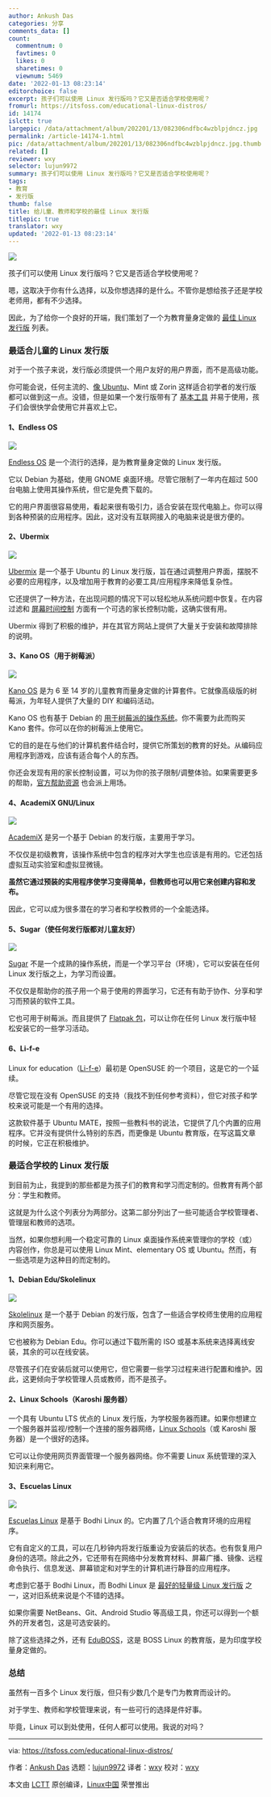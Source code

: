 ```yaml
---
author: Ankush Das
categories: 分享
comments_data: []
count:
  commentnum: 0
  favtimes: 0
  likes: 0
  sharetimes: 0
  viewnum: 5469
date: '2022-01-13 08:23:14'
editorchoice: false
excerpt: 孩子们可以使用 Linux 发行版吗？它又是否适合学校使用呢？
fromurl: https://itsfoss.com/educational-linux-distros/
id: 14174
islctt: true
largepic: /data/attachment/album/202201/13/082306ndfbc4wzblpjdncz.jpg
permalink: /article-14174-1.html
pic: /data/attachment/album/202201/13/082306ndfbc4wzblpjdncz.jpg.thumb.jpg
related: []
reviewer: wxy
selector: lujun9972
summary: 孩子们可以使用 Linux 发行版吗？它又是否适合学校使用呢？
tags:
- 教育
- 发行版
thumb: false
title: 给儿童、教师和学校的最佳 Linux 发行版
titlepic: true
translator: wxy
updated: '2022-01-13 08:23:14'
---
```


![](/data/attachment/album/202201/13/082306ndfbc4wzblpjdncz.jpg)


孩子们可以使用 Linux 发行版吗？它又是否适合学校使用呢？


嗯，这取决于你有什么选择，以及你想选择的是什么。不管你是想给孩子还是学校老师用，都有不少选择。


因此，为了给你一个良好的开端，我们策划了一个为教育量身定做的 [最佳 Linux 发行版](https://itsfoss.com/best-linux-distributions/) 列表。


### 最适合儿童的 Linux 发行版


对于一个孩子来说，发行版必须提供一个用户友好的用户界面，而不是高级功能。


你可能会说，任何主流的、[像 Ubuntu](https://itsfoss.com/best-linux-beginners/)、Mint 或 Zorin 这样适合初学者的发行版都可以做到这一点。没错，但是如果一个发行版带有了 [基本工具](https://itsfoss.com/essential-linux-applications/) 并易于使用，孩子们会很快学会使用它并喜欢上它。


#### 1、Endless OS


![](/data/attachment/album/202201/13/082316c383ccmdvb5h35b8.png)


[Endless OS](https://endlessos.com/home/) 是一个流行的选择，是为教育量身定做的 Linux 发行版。


它以 Debian 为基础，使用 GNOME 桌面环境。尽管它限制了一年内在超过 500 台电脑上使用其操作系统，但它是免费下载的。


它的用户界面很容易使用，看起来很有吸引力，适合安装在现代电脑上。你可以得到各种预装的应用程序。因此，这对没有互联网接入的电脑来说是很方便的。


#### 2、Ubermix


![](/data/attachment/album/202201/13/082319vkpqj4okww2qf4f4.png)


[Ubermix](https://ubermix.org/download.html) 是一个基于 Ubuntu 的 Linux 发行版，旨在通过调整用户界面，摆脱不必要的应用程序，以及增加用于教育的必要工具/应用程序来降低复杂性。


它还提供了一种方法，在出现问题的情况下可以轻松地从系统问题中恢复。在内容过滤和 [屏幕时间控制](https://itsfoss.com/activitywatch/) 方面有一个可选的家长控制功能，这确实很有用。


Ubermix 得到了积极的维护，并在其官方网站上提供了大量关于安装和故障排除的说明。


#### 3、Kano OS（用于树莓派）


![](/data/attachment/album/202201/13/082320qi1uy6i66yk4yn63.png)


[Kano OS](https://kano.me/row/downloadable) 是为 6 至 14 岁的儿童教育而量身定做的计算套件。它就像高级版的树莓派，为年轻人提供了大量的 DIY 和编码活动。


Kano OS 也有基于 Debian 的 [用于树莓派的操作系统](https://itsfoss.com/raspberry-pi-os/)。你不需要为此而购买 Kano 套件。你可以在你的树莓派上使用它。


它的目的是在与他们的计算机套件结合时，提供它所策划的教育的好处。从编码应用程序到游戏，应该有适合每个人的东西。


你还会发现有用的家长控制设置，可以为你的孩子限制/调整体验。如果需要更多的帮助，[官方帮助资源](https://help.kano.me/hc/en-us/sections/360001083699-Kano-OS) 也会派上用场。


#### 4、AcademiX GNU/Linux


![](/data/attachment/album/202201/13/082322exbbddugqgbaxjab.png)


[AcademiX](https://academixproject.com/en/home/) 是另一个基于 Debian 的发行版，主要用于学习。


不仅仅是初级教育，该操作系统中包含的程序对大学生也应该是有用的。它还包括虚拟互动实验室和虚拟显微镜。


**虽然它通过预装的实用程序使学习变得简单，但教师也可以用它来创建内容和发布。**


因此，它可以成为很多潜在的学习者和学校教师的一个全能选择。


#### 5、Sugar（使任何发行版都对儿童友好）


![](/data/attachment/album/202201/13/082324coxeyoy6o6fyay6i.jpg)


[Sugar](https://www.sugarlabs.org) 不是一个成熟的操作系统，而是一个学习平台（环境），它可以安装在任何 Linux 发行版之上，为学习而设置。


不仅仅是帮助你的孩子用一个易于使用的界面学习，它还有有助于协作、分享和学习而预装的软件工具。


它也可用于树莓派。而且提供了 [Flatpak 包](https://itsfoss.com/what-is-flatpak/)，可以让你在任何 Linux 发行版中轻松安装它的一些学习活动。


#### 6、Li-f-e


Linux for education（[Li-f-e](https://sourceforge.net/projects/cyberorg-home/files/Li-f-e/)）最初是 OpenSUSE 的一个项目，这是它的一个延续。


尽管它现在没有 OpenSUSE 的支持（我找不到任何参考资料），但它对孩子和学校来说可能是一个有用的选择。


这款软件基于 Ubuntu MATE，按照一些教科书的说法，它提供了几个内置的应用程序。它并没有提供什么特别的东西，而更像是 Ubuntu 教育版，在写这篇文章的时候，它正在积极维护。


### 最适合学校的 Linux 发行版


到目前为止，我提到的那些都是为孩子们的教育和学习而定制的。但教育有两个部分：学生和教师。


这就是为什么这个列表分为两部分。这第二部分列出了一些可能适合学校管理者、管理层和教师的选项。


当然，如果你想利用一个稳定可靠的 Linux 桌面操作系统来管理你的学校（或）内容创作，你总是可以使用 Linux Mint、elementary OS 或 Ubuntu。然而，有一些选项是为这种目的而定制的。


#### 1、Debian Edu/Skolelinux


![](/data/attachment/album/202201/13/082325keej2700ysc07cx5.png)


[Skolelinux](http://www.skolelinux.org) 是一个基于 Debian 的发行版，包含了一些适合学校师生使用的应用程序和网页服务。


它也被称为 Debian Edu。你可以通过下载所需的 ISO 或基本系统来选择离线安装，其余的可以在线安装。


尽管孩子们在安装后就可以使用它，但它需要一些学习过程来进行配置和维护。因此，这更倾向于学校管理人员或教师，而不是孩子。


#### 2、Linux Schools（Karoshi 服务器）


一个具有 Ubuntu LTS 优点的 Linux 发行版，为学校服务器而建。如果你想建立一个服务器并监视/控制一个连接的服务器网络，[Linux Schools](https://www.linuxschools.com/forum/index-main.php)（或 Karoshi 服务器）是一个很好的选择。


它可以让你使用网页界面管理一个服务器网络。你不需要 Linux 系统管理的深入知识来利用它。


#### 3、Escuelas Linux


![](/data/attachment/album/202201/13/082327h3w9j95o3wokzzk3.jpg)


[Escuelas Linux](https://escuelaslinux.sourceforge.io/english/index.html) 是基于 Bodhi Linux 的。它内置了几个适合教育环境的应用程序。


它有自定义的工具，可以在几秒钟内将发行版重设为安装后的状态。也有恢复用户身份的选项。除此之外，它还带有在网络中分发教育材料、屏幕广播、镜像、远程命令执行、信息发送、屏幕锁定和对学生的计算机进行静音的应用程序。


考虑到它基于 Bodhi Linux，而 Bodhi Linux 是 [最好的轻量级 Linux 发行版](https://itsfoss.com/lightweight-linux-beginners/) 之一，这对旧系统来说是个不错的选择。


如果你需要 NetBeans、Git、Android Studio 等高级工具，你还可以得到一个额外的开发者包，这是可选安装的。


除了这些选择之外，还有 [EduBOSS](https://bosslinux.in/eduboss)，这是 BOSS Linux 的教育版，是为印度学校量身定做的。


### 总结


虽然有一百多个 Linux 发行版，但只有少数几个是专门为教育而设计的。


对于学生、教师和学校管理来说，有一些可行的选择是件好事。


毕竟，Linux 可以到处使用，任何人都可以使用。我说的对吗？




---


via: <https://itsfoss.com/educational-linux-distros/>


作者：[Ankush Das](https://itsfoss.com/author/ankush/) 选题：[lujun9972](https://github.com/lujun9972) 译者：[wxy](https://github.com/wxy) 校对：[wxy](https://github.com/wxy)


本文由 [LCTT](https://github.com/LCTT/TranslateProject) 原创编译，[Linux中国](https://linux.cn/) 荣誉推出